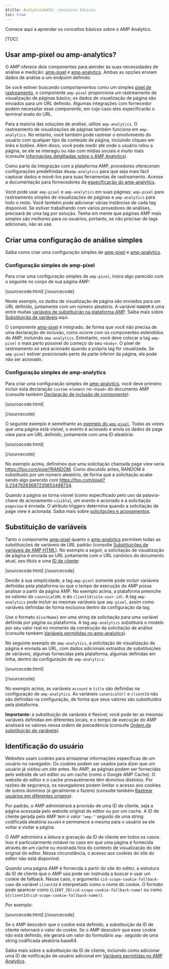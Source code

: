 ```yaml
---
$title: Analytics&#58; conceitos básicos
toc: true
---
```


Comece aqui a aprender os conceitos básicos sobre o AMP Analytics.

[TOC]

## Usar amp-pixel ou amp-analytics?

O AMP oferece dois componentes para atender às suas necessidades de análise e medição:
[amp-pixel](/docs/reference/amp-pixel.html) e
[amp-analytics](/docs/reference/extended/amp-analytics.html).
Ambas as opções enviam dados de análise a um endpoint definido.

Se você estiver buscando comportamentos como um simples
[pixel de rastreamento](https://en.wikipedia.org/wiki/Web_beacon#Implementation),
o componente `amp-pixel` proporciona um rastreamento de visualização de páginas básico;
os dados de visualização de página são enviados para um URL definido.
Algumas integrações com fornecedor podem necessitar esse componente,
em cujo caso eles especificarão o terminal exato do URL.

Para a maioria das soluções de análise, utilize `amp-analytics`.
O rastreamento de visualizações de páginas também funciona em `amp-analytics`.
No entanto, você também pode rastrear o envolvimento do usuário com qualquer tipo de conteúdo de página,
incluindo cliques em links e botões.
Além disso, você pode medir até onde o usuário rolou a página,
se ele se interagiu ou não com mídias sociais e muito mais
(consulte
[Informações detalhadas sobre o AMP Analytics](/docs/guides/analytics/deep_dive_analytics.html)).

Como parte da integração com a plataforma AMP,
provedores ofereceram configurações predefinidas de`amp-analytics`
para que seja mais fácil capturar dados e movê-los para suas ferramentas de rastreamento.
Acesse a documentação para fornecedores da
[especificação do amp-analytics](/docs/reference/extended/amp-analytics.html).

Você pode usar `amp-pixel` e `amp-analytics` em suas páginas:
`amp-pixel` para rastreamento simples de visualizações de páginas
e `amp-analytics` para todo o resto.
Você também pode adicionar várias instâncias de cada tag disponível.
Se estiver trabalhando com vários provedores de análises,
precisará de uma tag por solução.
Tenha em mente que páginas AMP mais simples são melhores para os usuários,
portanto, se não precisar de tags adicionais, não as use.

## Criar uma configuração de análise simples

Saiba como criar uma configuração simples de
[amp-pixel](/docs/reference/amp-pixel.html) e
[amp-analytics](/docs/reference/extended/amp-analytics.html).

### Configuração simples de amp-pixel

Para criar uma configuração simples de `amp-pixel`,
insira algo parecido com o seguinte no corpo de sua página AMP:

[sourcecode:html]
<amp-pixel src="https://foo.com/pixel?RANDOM"></amp-pixel>
[/sourcecode]

Neste exemplo,
os dados de visualização de página são enviados para um URL definido, juntamente com um número aleatório.
A variável `RANDOM` é uma entre muitas
[variáveis de substituição na plataforma AMP](https://github.com/ampproject/amphtml/blob/master/spec/amp-var-substitutions.md).
Saiba mais sobre
[Substituição de variáveis](/docs/guides/analytics/analytics_basics.html#variable-substitution) aqui.

O componente [amp-pixel](/docs/reference/amp-pixel.html)
é integrado,
de forma que você não precisa de uma declaração de inclusão, como ocorre
com os componentes estendidos do AMP, incluindo `amp-analytics`.
Entretanto, você deve colocar a tag `amp-pixel` o mais perto possível
do começo do seu `<body>`.
O pixel de rastreamento só será acionado quando a própria tag for visualizada.
Se `amp-pixel` estiver posicionado perto da parte inferior da página,
ele pode não ser acionado.

### Configuração simples de amp-analytics

Para criar uma configuração simples de
[amp-analytics](/docs/reference/extended/amp-analytics.html),
você deve primeiro incluir esta declaração `custom-element`
no `<head>` do documento AMP (consulte também
[Declaração de inclusão de componente](/docs/reference/extended.html#component-inclusion-declaration)):

[sourcecode:html]
<script async custom-element="amp-analytics" src="https://cdn.ampproject.org/v0/amp-analytics-0.1.js"></script>
[/sourcecode]

O seguinte exemplo é semelhante ao [exemplo do `amp-pixel`](/docs/guides/analytics/analytics_basics.html#simple-amp-pixel-configuration).
Todas as vezes que uma página está visível,
o evento é acionado e
envia os dados de page view para um URL definido, juntamente com uma ID aleatória:

[sourcecode:html]
<amp-analytics>
<script type="application/json">
{
  "requests": {
    "pageview": "https://foo.com/pixel?RANDOM",
  },
  "triggers": {
    "trackPageview": {
      "on": "visible",
      "request": "pageview"
    }
  }
}
</script>
</amp-analytics>
[/sourcecode]

No exemplo acima, definimos que uma solicitação chamada page view seria https://foo.com/pixel?RANDOM. Como discutido antes, RANDOM é substituído por um número aleatório, de forma que a solicitação acabe sendo algo parecido com https://foo.com/pixel?0.23479283687235653498734.

Quando a página se torna visível
(como especificado pelo uso da palavra-chave de acionamento `visible`),
um evento é acionado e a solicitação `pageview` é enviada.
O atributo triggers determina quando a solicitação de page view é acionada.
Saiba mais sobre [solicitações e acionamentos](/docs/guides/analytics/deep_dive_analytics.html#requests-triggers--transports).

## Substituição de variáveis

Tanto o componente [amp-pixel](/docs/reference/amp-pixel.html) quanto
o [amp-analytics](/docs/reference/extended/amp-analytics.html)
permitem todas as substituições de variáveis de URL padrão (consulte
[Substituições de variáveis de AMP HTML](https://github.com/ampproject/amphtml/blob/master/spec/amp-var-substitutions.md)).
No exemplo a seguir,
a solicitação de visualização de página é enviada ao URL
juntamente com o URL canônico do documento atual, seu título e uma
[ID de cliente](/docs/guides/analytics/analytics_basics.html#user-identification):

[sourcecode:html]
<amp-pixel src="https://example.com/analytics?url=${canonicalUrl}&title=${title}&clientId=${clientId(site-user-id)}"></amp-pixel>
[/sourcecode]

Devido à sua simplicidade,
a tag `amp-pixel` somente pode incluir variáveis definidas pela plataforma
ou que o tempo de execução do AMP possa analisar a partir da página AMP.
No exemplo acima,
a plataforma preenche os valores do
`canonicalURL` e do `clientId(site-user-id)`.
A tag `amp-analytics` pode incluir as mesmas variáveis que `amp-pixel`,
assim como variáveis definidas de forma exclusiva dentro da configuração da tag.

Use o formato `${varName}` em uma string de solicitação para uma variável definida por página
ou plataforma.
A tag `amp-analytics` substituirá o modelo por seu valor real
no momento da construção da solicitação de análise (consulte também
[Variáveis permitidas no amp-analytics](https://github.com/ampproject/amphtml/blob/master/extensions/amp-analytics/analytics-vars.md)).

No seguinte exemplo de `amp-analytics`,
a solicitação de visualização de página é enviada ao URL,
com dados adicionais extraídos de substituições de variáveis,
algumas fornecidas pela plataforma,
algumas definidas em linha,
dentro da configuração de `amp-analytics`:

[sourcecode:html]
<amp-analytics>
<script type="application/json">
{
  "requests": {
    "pageview":"https://example.com/analytics?url=${canonicalUrl}&title=${title}&acct=${account}&clientId=${clientId(site-user-id)}",
  },
  "vars": {
    "account": "ABC123",
  },
  "triggers": {
    "someEvent": {
      "on": "visible",
      "request": "pageview",
      "vars": {
        "title": "My homepage",
      }
    }
  }
}
</script>
</amp-analytics>
[/sourcecode]

No exemplo acima,
as variáveis `account` e `title` são definidas
na configuração de `amp-analytics`.
As variáveis `canonicalUrl` e `clientId` não são definidas na configuração,
de forma que seus valores são substituídos pela plataforma.

**Importante:** a substituição de variáveis é flexível;
você pode ter as mesmas variáveis definidas em diferentes locais,
e o tempo de execução do AMP analisará os valores nessa ordem de precedência
(consulte [Ordem da substituição de variáveis](/docs/guides/analytics/deep_dive_analytics.html#variable-substitution-ordering)).

## Identificação do usuário

Websites usam cookies para armazenar informações específicas de um usuário no navegador.
Os cookies podem ser usados para dizer que um usuário já visitou um site antes.
No AMP,
as páginas podem ser fornecidas pelo website de um editor ou um cache
(como o Google AMP Cache).
O website do editor e o cache provavelmente têm domínios distintos.
Por razões de segurança,
os navegadores podem limitar o acesso aos cookies de outros domínios (e geralmente o fazem)
(consulte também
[Rastrear usuários em diferentes origens](https://github.com/ampproject/amphtml/blob/master/extensions/amp-analytics/cross-origin-tracking.md)).

Por padrão, o
AMP administrará a provisão de uma ID de cliente, seja a página acessada pelo website original do editor ou por um cache.
A ID de cliente gerada pelo AMP tem o valor `"amp-"`
seguido de uma string codificada aleatória `base64` e permanece a mesma
para o usuário se ele voltar a visitar a página.

O AMP administra a leitura e gravação da ID de cliente em todos os casos.
Isso é particularmente notável no caso em que uma página é fornecida
através de um cache ou mostrada fora do contexto de visualização
do site original do editor.
Nessa circunstância, o acesso aos cookies do site do editor não está disponível.

Quando uma página AMP é fornecida a partir do site do editor,
a estrutura da ID de cliente que o AMP usa pode ser instruída a buscar e usar
um cookie de fallback.
Nesse caso,
o argumento `cid-scope-cookie-fallback-name` da variável `clientId`
é interpretado como o nome do cookie.
O formato pode aparecer como
`CLIENT_ID(cid-scope-cookie-fallback-name)` ou como
`${clientId(cid-scope-cookie-fallback-name)}`.

Por exemplo:

[sourcecode:html]
<amp-pixel src="https://foo.com/pixel?cid=CLIENT_ID(site-user-id-cookie-fallback-name)"></amp-pixel>
[/sourcecode]

Se o AMP descobrir que o cookie está definido,
a substituição da ID de cliente retornará o valor do cookie.
Se o AMP descobrir que esse cookie não está definido,
ele gerará um valor do formulário `amp-` seguido
de uma string codificada aleatória base64.

Saiba mais sobre a substituição da ID de cliente,
incluindo como adicionar uma ID de notificação de usuário adicional em
[Variáveis permitidas no AMP Analytics](https://github.com/ampproject/amphtml/blob/master/extensions/amp-analytics/analytics-vars.md).
